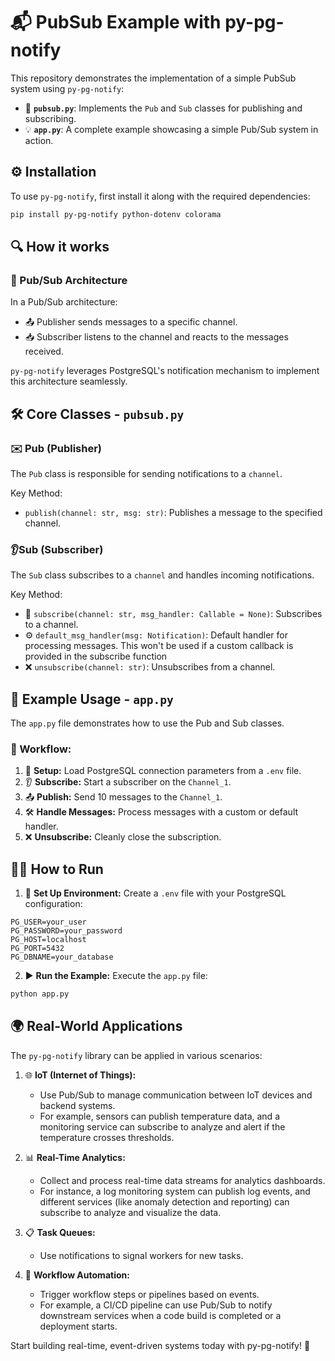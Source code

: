 # 📬 PubSub Example with py-pg-notify

This repository demonstrates the implementation of a simple PubSub system using `py-pg-notify`:

- 📜 **`pubsub.py`**: Implements the `Pub` and `Sub` classes for publishing and subscribing.
- 💡 **`app.py`**: A complete example showcasing a simple Pub/Sub system in action.


## ⚙️ Installation

To use `py-pg-notify`, first install it along with the required dependencies:

```bash
pip install py-pg-notify python-dotenv colorama
```

## 🔍 How it works

### 📡 Pub/Sub Architecture
In a Pub/Sub architecture:

* 📤 Publisher sends messages to a specific channel.
* 📥 Subscriber listens to the channel and reacts to the messages received.

`py-pg-notify` leverages PostgreSQL's notification mechanism to implement this architecture seamlessly.

## 🛠️ Core Classes - `pubsub.py`

### ✉️ Pub (Publisher)
The `Pub` class is responsible for sending notifications to a `channel`.

Key Method:
* `publish(channel: str, msg: str)`: Publishes a message to the specified channel.

### 👂Sub (Subscriber)
The `Sub` class subscribes to a `channel` and handles incoming notifications.

Key Method:
* 🔔 `subscribe(channel: str, msg_handler: Callable = None)`: Subscribes to a channel.
* ⚙️ `default_msg_handler(msg: Notification)`: Default handler for processing messages. This won't be used if a custom callback is provided in the subscribe function
* ❌ `unsubscribe(channel: str)`: Unsubscribes from a channel.

## 🚀 Example Usage - `app.py `

The `app.py` file demonstrates how to use the Pub and Sub classes.

### 🔄 Workflow:
1. 🔧 **Setup:** Load PostgreSQL connection parameters from a `.env` file.
2. 👂 **Subscribe:** Start a subscriber on the `Channel_1`.
3. 📤 **Publish:** Send 10 messages to the `Channel_1`.
4. 🛠️ **Handle Messages:** Process messages with a custom or default handler.
5. ❌ **Unsubscribe:** Cleanly close the subscription.

## 🏃‍♂️ How to Run

1. 📁 **Set Up Environment:** Create a `.env` file with your PostgreSQL configuration:
```dotenv
PG_USER=your_user
PG_PASSWORD=your_password
PG_HOST=localhost
PG_PORT=5432
PG_DBNAME=your_database
```
2. ▶️ **Run the Example:** Execute the `app.py` file:
```bash
python app.py
```

## 🌍 Real-World Applications
The `py-pg-notify` library can be applied in various scenarios:

1. 🌐 **IoT (Internet of Things):**
   - Use Pub/Sub to manage communication between IoT devices and backend systems.
   - For example, sensors can publish temperature data, and a monitoring service can subscribe to analyze and alert if the temperature crosses thresholds.

2. 📊 **Real-Time Analytics:**
   - Collect and process real-time data streams for analytics dashboards.
   - For instance, a log monitoring system can publish log events, and different services (like anomaly detection and reporting) can subscribe to analyze and visualize the data.

3. 📋 **Task Queues:**
    * Use notifications to signal workers for new tasks.

4. 🔄 **Workflow Automation:**
   - Trigger workflow steps or pipelines based on events.
   - For example, a CI/CD pipeline can use Pub/Sub to notify downstream services when a code build is completed or a deployment starts.

Start building real-time, event-driven systems today with py-pg-notify! 🚀